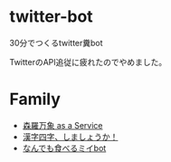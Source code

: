 # twitter-bot

30分でつくるtwitter糞bot

TwitterのAPI追従に疲れたのでやめました。

# Family
 - [森羅万象 as a Service](https://twitter.com/_as_a_service)
 - [漢字四字、しましょうか！](https://twitter.com/mawarupingdrum)
 - [なんでも食べるミイbot](https://twitter.com/unko_mii_bot)
